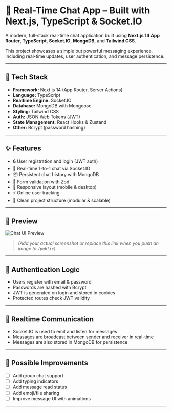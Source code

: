 
# 💬 Real-Time Chat App – Built with Next.js, TypeScript & Socket.IO

A modern, full-stack real-time chat application built using **Next.js 14 App Router**, **TypeScript**, **Socket.IO**, **MongoDB**, and **Tailwind CSS**.

This project showcases a simple but powerful messaging experience, including real-time updates, user authentication, and message persistence.

---

## 🚀 Tech Stack

- **Framework:** Next.js 14 (App Router, Server Actions)
- **Language:** TypeScript
- **Realtime Engine:** Socket.IO
- **Database:** MongoDB with Mongoose
- **Styling:** Tailwind CSS
- **Auth:** JSON Web Tokens (JWT)
- **State Management:** React Hooks & Zustand
- **Other:** Bcrypt (password hashing)

---

## ✨ Features

- 🔒 User registration and login (JWT auth)
- 💬 Real-time 1-to-1 chat via Socket.IO
- 📦 Persistent chat history with MongoDB
- 🧾 Form validation with Zod
- 📱 Responsive layout (mobile & desktop)
- ⚡ Online user tracking
- 🧠 Clean project structure (modular & scalable)

---

## 📸 Preview

![Chat UI Preview](https://github.com/NazarKoshla365/chat-app-realtime-nextjs/blob/main/public/screenshot.png)

> _(Add your actual screenshot or replace this link when you push an image to `/public`)_

---

## 🔐 Authentication Logic

* Users register with email & password
* Passwords are hashed with Bcrypt
* JWT is generated on login and stored in cookies
* Protected routes check JWT validity

---

## 🔄 Realtime Communication

* Socket.IO is used to emit and listen for messages
* Messages are broadcast between sender and receiver in real-time
* Messages are also stored in MongoDB for persistence

---

## 📌 Possible Improvements

* [ ] Add group chat support
* [ ] Add typing indicators
* [ ] Add message read status
* [ ] Add emoji/file sharing
* [ ] Improve message UI with animations

---
